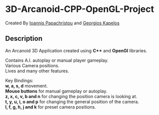 # 3D-Arcanoid-CPP-OpenGL-Project
Created By [Ioannis Papachristou](https://github.com/dit18146) and [Georgios Kapelos](https://github.com/GiwrgosKapelos)

## Description

An Arcanoid 3D Appilcation created using **C++** and **OpenGl** libraries.  
  
Contains A.I. autoplay or manual player gameplay.  
Various Camera positions.  
Lives and many other features.  
  
Key Bindings:  
**w, a, s, d** movement.      
**Mouse buttons** for manual gameplay or autoplay.  
**z, x, c, v, b and n** for changing the position camera is looking at.  
**t, y, u, i, o and p** for changing the general position of the camera.  
**l, f, g, h, j and k** for preset camera positions.  
 
